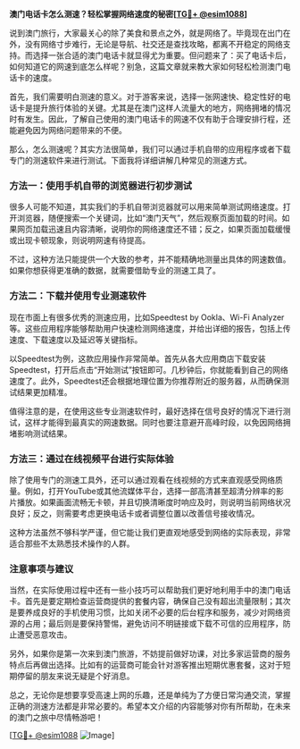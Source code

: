 **澳门电话卡怎么测速？轻松掌握网络速度的秘密[[TG💪+ @esim1088](https://t.me/s/esim1088)]**

说到澳门旅行，大家最关心的除了美食和景点之外，就是网络了。毕竟现在出门在外，没有网络寸步难行，无论是导航、社交还是查找攻略，都离不开稳定的网络支持。而选择一张合适的澳门电话卡就显得尤为重要。但问题来了：买了电话卡后，如何知道它的网速到底怎么样呢？别急，这篇文章就来教大家如何轻松检测澳门电话卡的速度。

首先，我们需要明白测速的意义。对于游客来说，选择一张网速快、稳定性好的电话卡是提升旅行体验的关键。尤其是在澳门这样人流量大的地方，网络拥堵的情况时有发生。因此，了解自己使用的澳门电话卡的网速不仅有助于合理安排行程，还能避免因为网络问题带来的不便。

那么，怎么测速呢？其实方法很简单，我们可以通过手机自带的应用程序或者下载专门的测速软件来进行测试。下面我将详细讲解几种常见的测速方式。

### 方法一：使用手机自带的浏览器进行初步测试

很多人可能不知道，其实我们的手机自带浏览器就可以用来简单测试网络速度。打开浏览器，随便搜索一个关键词，比如“澳门天气”，然后观察页面加载的时间。如果网页加载迅速且内容清晰，说明你的网络速度还不错；反之，如果页面加载缓慢或出现卡顿现象，则说明网速有待提高。

不过，这种方法只能提供一个大致的参考，并不能精确地测量出具体的网速数值。如果你想获得更准确的数据，就需要借助专业的测速工具了。

### 方法二：下载并使用专业测速软件

现在市面上有很多优秀的测速应用，比如Speedtest by Ookla、Wi-Fi Analyzer等。这些应用程序能够帮助用户快速检测网络速度，并给出详细的报告，包括上传速度、下载速度以及延迟等关键指标。

以Speedtest为例，这款应用操作非常简单。首先从各大应用商店下载安装Speedtest，打开后点击“开始测试”按钮即可。几秒钟后，你就能看到自己的网络速度了。此外，Speedtest还会根据地理位置为你推荐附近的服务器，从而确保测试结果更加精准。

值得注意的是，在使用这些专业测速软件时，最好选择在信号良好的情况下进行测试，这样才能得到最真实的网速数据。同时也要注意避开高峰时段，以免因网络拥堵影响测试结果。

### 方法三：通过在线视频平台进行实际体验

除了使用专门的测速工具外，还可以通过观看在线视频的方式来直观感受网络质量。例如，打开YouTube或其他流媒体平台，选择一部高清甚至超清分辨率的影片播放。如果画面流畅无卡顿，并且切换清晰度时响应及时，则说明当前网络状况良好；反之，则需要考虑更换电话卡或者调整位置以改善信号接收情况。

这种方法虽然不够科学严谨，但它能让我们更直观地感受到网络的实际表现，非常适合那些不太熟悉技术操作的人群。

### 注意事项与建议

当然，在实际使用过程中还有一些小技巧可以帮助我们更好地利用手中的澳门电话卡。首先是要定期检查运营商提供的套餐内容，确保自己没有超出流量限制；其次是要养成良好的手机使用习惯，比如关闭不必要的后台程序和服务，减少对网络资源的占用；最后则是要保持警惕，避免访问不明链接或下载不可信的应用程序，防止遭受恶意攻击。

另外，如果你是第一次来到澳门旅游，不妨提前做好功课，对比多家运营商的服务特点后再做出选择。比如有的运营商可能会针对游客推出短期优惠套餐，这对于短期停留的朋友来说无疑是个好消息。

总之，无论你是想要享受高速上网的乐趣，还是单纯为了方便日常沟通交流，掌握正确的测速方法都是非常必要的。希望本文介绍的内容能够对你有所帮助，在未来的澳门之旅中尽情畅游吧！

[[TG💪+ @esim1088](https://t.me/s/esim1088) ![Image](https://i.postimg.cc/4NQfJmqS/Snipaste-2025-05-13-00-14-12.png)]